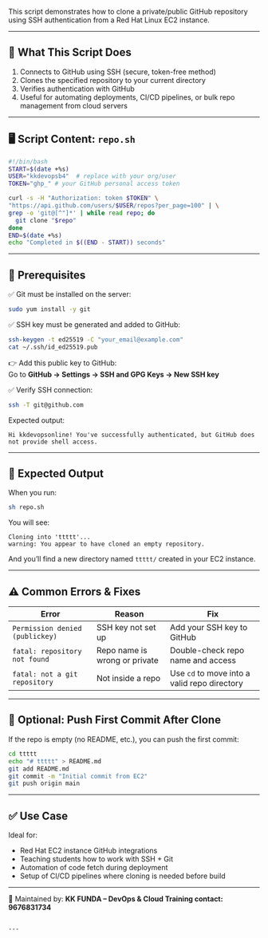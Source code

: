

This script demonstrates how to clone a private/public GitHub repository using SSH authentication from a Red Hat Linux EC2 instance.

---

## 📌 What This Script Does

1. Connects to GitHub using SSH (secure, token-free method)
2. Clones the specified repository to your current directory
3. Verifies authentication with GitHub
4. Useful for automating deployments, CI/CD pipelines, or bulk repo management from cloud servers

---

## 🖥️ Script Content: `repo.sh`

```bash
#!/bin/bash
START=$(date +%s)
USER="kkdevopsb4"  # replace with your org/user
TOKEN="ghp_" # your GitHub personal access token

curl -s -H "Authorization: token $TOKEN" \
"https://api.github.com/users/$USER/repos?per_page=100" | \
grep -o 'git@[^"]*' | while read repo; do
  git clone "$repo"
done
END=$(date +%s)
echo "Completed in $((END - START)) seconds"

```

---

## 🧱 Prerequisites

✅ Git must be installed on the server:

```bash
sudo yum install -y git
```

✅ SSH key must be generated and added to GitHub:

```bash
ssh-keygen -t ed25519 -C "your_email@example.com"
cat ~/.ssh/id_ed25519.pub
```

👉 Add this public key to GitHub:  
Go to **GitHub → Settings → SSH and GPG Keys → New SSH key**

✅ Verify SSH connection:

```bash
ssh -T git@github.com
```

Expected output:
```
Hi kkdevopsonline! You've successfully authenticated, but GitHub does not provide shell access.
```

---

## 📂 Expected Output

When you run:

```bash
sh repo.sh
```

You will see:

```
Cloning into 'ttttt'...
warning: You appear to have cloned an empty repository.
```

And you’ll find a new directory named `ttttt/` created in your EC2 instance.

---

## ⚠️ Common Errors & Fixes

| Error | Reason | Fix |
|-------|--------|-----|
| `Permission denied (publickey)` | SSH key not set up | Add your SSH key to GitHub |
| `fatal: repository not found` | Repo name is wrong or private | Double-check repo name and access |
| `fatal: not a git repository` | Not inside a repo | Use `cd` to move into a valid repo directory |

---

## 🔁 Optional: Push First Commit After Clone

If the repo is empty (no README, etc.), you can push the first commit:

```bash
cd ttttt
echo "# ttttt" > README.md
git add README.md
git commit -m "Initial commit from EC2"
git push origin main
```

---

## ✅ Use Case

Ideal for:
- Red Hat EC2 instance GitHub integrations
- Teaching students how to work with SSH + Git
- Automation of code fetch during deployment
- Setup of CI/CD pipelines where cloning is needed before build

---

📘 Maintained by: **KK FUNDA – DevOps & Cloud Training contact: 9676831734**
```

---
